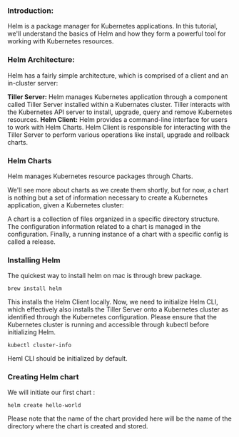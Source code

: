 ### Introduction:
Helm is a package manager for Kubernetes applications. In this tutorial, we'll understand the basics of Helm and how they form a powerful tool for working with Kubernetes resources. 

### Helm Architecture:

Helm has a fairly simple architecture, which is comprised of a client and an in-cluster server:

**Tiller Server:** Helm manages Kubernetes application through a component called Tiller Server installed within a Kubernates cluster. Tiller interacts with the Kubernetes API server to install, upgrade, query and remove Kubernetes resources.
**Helm Client:** Helm provides a command-line interface for users to work with Helm Charts. Helm Client is responsible for interacting with the Tiller Server to perform various operations like install, upgrade and rollback charts.

### Helm Charts
Helm manages Kubernetes resource packages through Charts.

We'll see more about charts as we create them shortly, but for now, a chart is nothing but a set of information necessary to create a Kubernetes application, given a Kubernetes cluster:

A chart is a collection of files organized in a specific directory structure. The configuration information related to a chart is managed in the configuration. Finally, a running instance of a chart with a specific config is called a release.


### Installing Helm
The quickest way to install helm on mac is through brew package.
```
brew install helm
```
This installs the Helm Client locally. Now, we need to initialize Helm CLI, which effectively also installs the Tiller Server onto a Kubernetes cluster as identified through the Kubernetes configuration. 
Please ensure that the Kubernetes cluster is running and accessible through kubectl before initializing Helm.
```
kubectl cluster-info
```
Heml CLI should be initialized by default.

### Creating Helm chart
We will initiate our first chart :
```
helm create hello-world
```
Please note that the name of the chart provided here will be the name of the directory where the chart is created and stored. 